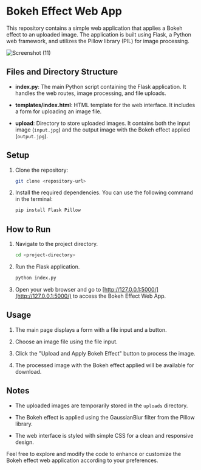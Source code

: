 # Bokeh Effect Web App

This repository contains a simple web application that applies a Bokeh effect to an uploaded image. The application is built using Flask, a Python web framework, and utilizes the Pillow library (PIL) for image processing.

![Screenshot (11)](https://github.com/khush1709/Bokeh-effect/assets/83908626/9f531f8d-5a16-42d0-9910-49bfaf5b68b8)


## Files and Directory Structure

- **index.py**: The main Python script containing the Flask application. It handles the web routes, image processing, and file uploads.
  
- **templates/index.html**: HTML template for the web interface. It includes a form for uploading an image file.

- **upload**: Directory to store uploaded images. It contains both the input image (`input.jpg`) and the output image with the Bokeh effect applied (`output.jpg`).

## Setup

1. Clone the repository:

    ```bash
    git clone <repository-url>
    ```

2. Install the required dependencies. You can use the following command in the terminal:

    ```bash
    pip install Flask Pillow
    ```

## How to Run

1. Navigate to the project directory.

    ```bash
    cd <project-directory>
    ```

2. Run the Flask application.

    ```bash
    python index.py
    ```

3. Open your web browser and go to [http://127.0.0.1:5000/](http://127.0.0.1:5000/) to access the Bokeh Effect Web App.

## Usage

1. The main page displays a form with a file input and a button.

2. Choose an image file using the file input.

3. Click the "Upload and Apply Bokeh Effect" button to process the image.

4. The processed image with the Bokeh effect applied will be available for download.

## Notes

- The uploaded images are temporarily stored in the `uploads` directory.

- The Bokeh effect is applied using the GaussianBlur filter from the Pillow library.

- The web interface is styled with simple CSS for a clean and responsive design.

Feel free to explore and modify the code to enhance or customize the Bokeh effect web application according to your preferences.
